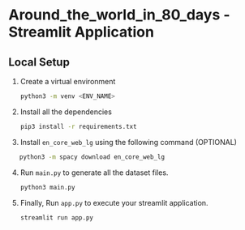 # Around_the_world_in_80_days - Streamlit Application

## Local Setup

1. Create a virtual environment

   ```bash
   python3 -m venv <ENV_NAME>
   ```

2. Install all the dependencies

   ```bash
   pip3 install -r requirements.txt
   ```

3. Install `en_core_web_lg` using the following command (OPTIONAL)

```bash
   python3 -m spacy download en_core_web_lg
```

4. Run `main.py` to generate all the dataset files.

   ```bash
   python3 main.py
   ```

5. Finally, Run `app.py` to execute your streamlit application.

   ```bash
   streamlit run app.py
   ```
